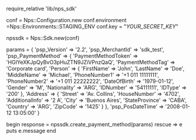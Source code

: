 require_relative 'lib/nps_sdk'

conf = Nps::Configuration.new
conf.environment =Nps::Environments::STAGING_ENV
conf.key = "_YOUR_SECRET_KEY_"

npssdk = Nps::Sdk.new(conf)

params = {
    'psp_Version' => '2.2',
    'psp_MerchantId' => 'sdk_test',
    'psp_PaymentMethod'  => {
        'PaymentMethodToken' => 'HGIYeXKJpQyBvO3pHuZTN9JZiVPnzQaQ',
        'PaymentMethodTag' => 'Corporate card',
        'Person'  => {
            'FirstName' => 'John',
            'LastName' => 'Doe',
            'MiddleName' => 'Michael',
            'PhoneNumber1' => '+1 011 11111111',
            'PhoneNumber2' => '+1 011 22222222',
            'DateOfBirth' => '1979-01-12',
            'Gender' => 'M',
            'Nationality' => 'ARG',
            'IDNumber' => '54111111',
            'IDType' => '200'
            },
        'Address'  => {
            'Street' => 'Av. Collins',
            'HouseNumber' => '4702',
            'AdditionalInfo' => '2 A',
            'City' => 'Buenos Aires',
            'StateProvince' => 'CABA',
            'Country' => 'ARG',
            'ZipCode' => '1425'
            }
    },
    'psp_PosDateTime' => '2008-01-12 13:05:00'
}

begin 
    response = npssdk.create_payment_method(params) 
rescue => e 
    puts e.message 
end 

